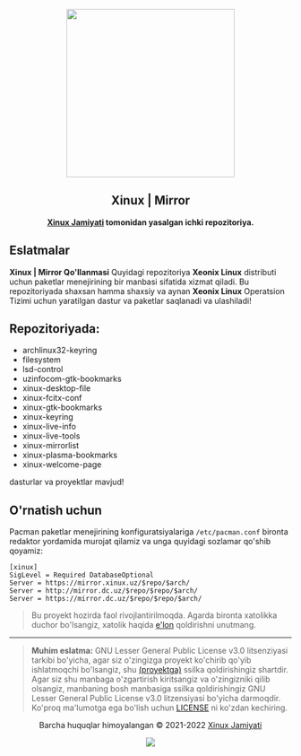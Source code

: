 <p align="center"><a href="https://xinux.uz" target="_blank"><img height="300" width="300" src="https://xinux.uz/xinux.svg"/></a></p>
<h2 align="center">Xinux | Mirror</h2>
<p align="center"><b><a href="https://xinux.uz" target="_blank">Xinux Jamiyati</a> tomonidan yasalgan ichki repozitoriya.</b></p>

## Eslatmalar

**Xinux | Mirror Qo'llanmasi** Quyidagi repozitoriya **Xeonix Linux** distributi 
uchun paketlar menejirining bir manbasi sifatida xizmat qiladi. Bu repozitoriyada
shaxsan hamma shaxsiy va aynan **Xeonix Linux** Operatsion Tizimi uchun yaratilgan
dastur va paketlar saqlanadi va ulashiladi!

## Repozitoriyada:

- archlinux32-keyring
- filesystem
- lsd-control
- uzinfocom-gtk-bookmarks
- xinux-desktop-file
- xinux-fcitx-conf
- xinux-gtk-bookmarks
- xinux-keyring
- xinux-live-info
- xinux-live-tools
- xinux-mirrorlist
- xinux-plasma-bookmarks
- xinux-welcome-page

dasturlar va proyektlar mavjud!

## O'rnatish uchun

Pacman paketlar menejirining konfiguratsiyalariga `/etc/pacman.conf` bironta redaktor 
yordamida murojat qilamiz va unga quyidagi sozlamar qo'shib qoyamiz:

```
[xinux]
SigLevel = Required DatabaseOptional
Server = https://mirror.xinux.uz/$repo/$arch/
Server = http://mirror.dc.uz/$repo/$repo/$arch/
Server = https://mirror.dc.uz/$repo/$repo/$arch/
```

> Bu proyekt hozirda faol rivojlantirilmoqda. Agarda bironta xatolikka duchor
> bo'lsangiz, xatolik haqida [e'lon](https://github.com/uzinfocom-org/mirror/issues/new)
> qoldirishni unutmang.

---

> **Muhim eslatma:** GNU Lesser General Public License v3.0 litsenziyasi tarkibi
> bo'yicha, agar siz o'zingizga proyekt ko'chirib qo'yib ishlatmoqchi
> bo'lsangiz, shu [(proyektga)](/) ssilka qoldirishingiz shartdir. Agar siz shu
> manbaga o'zgartirish kiritsangiz va o'zingizniki qilib olsangiz, manbaning
> bosh manbasiga ssilka qoldirishingiz GNU Lesser General Public License v3.0
> litzensiyasi bo'yicha darmoqdir. Ko'proq ma'lumotga ega bo'lish uchun
> [LICENSE](license) ni ko'zdan kechiring.

<p align="center">Barcha huquqlar himoyalangan &copy; 2021-2022 <a href="https://xinux.uz" target="_blank">Xinux Jamiyati</a></p>

<p align="center"><a href="https://github.com/uzinfocom-org/mirror/blob/master/license"><img src="https://img.shields.io/static/v1.svg?style=flat-square&label=Litsenziya&message=GPL-3.0&logoColor=eceff4&logo=github&colorA=000000&colorB=ffffff"/></a></p>
